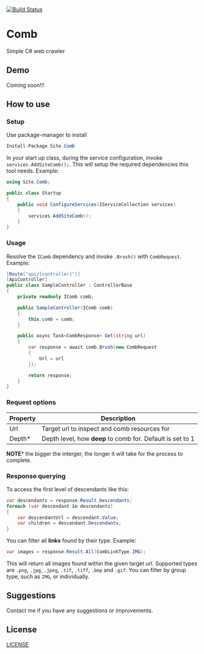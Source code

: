 [![Build Status](https://dev.azure.com/lino-playroom/Comb/_apis/build/status/adelinosousa.comb?branchName=master)](https://dev.azure.com/lino-playroom/Comb/_build/latest?definitionId=1&branchName=master)

# Comb
Simple C# web crawler

## Demo
Coming soon!!!

## How to use

### Setup

Use package-manager to install
```csharp
Install-Package Site.Comb
```
In your start up class, during the service configuration, invoke `services.AddSiteComb();`. This will setup the required dependencies this tool needs. Example:
```csharp
using Site.Comb;

public class Startup
{
    public void ConfigureServices(IServiceCollection services)
    {
        services.AddSiteComb();
    }
}
```

### Usage

Resolve the `IComb` dependency and invoke `.Brush()` with `CombRequest`. Example:
```csharp
[Route("api/[controller]")]
[ApiController]
public class SampleController : ControllerBase
{
    private readonly IComb comb;

    public SampleController(IComb comb)
    {
        this.comb = comb;
    }

    public async Task<CombResponse> Get(string url)
    {
        var response = await comb.Brush(new CombRequest
        {
            Url = url
        });

        return response;
    }
}
```

### Request options

| Property | Description |
|----------|-------------|
| Url      | Target url to inspect and comb resources for |
| Depth*   | Depth level, how **deep** to comb for. Default is set to 1 |

**NOTE*** the bigger the interger, the longer it will take for the process to complete.

### Response querying

To access the first level of descendants like this:
```csharp
var descendants = response.Result.Descendants;
foreach (var descendant in descendants)
{
    var descendantUrl = descendant.Value;
    var children = descendant.Descendants;
}
```

You can filter all **links** found by their type. Example:
```csharp
var images = response.Result.All(CombLinkType.IMG);
```
This will return all images found within the given target url. Supported types are `.png`, `.jpg`, `.jpeg`, `.tif`, `.tiff`, `.bmp` and `.gif`. You can filter by group type, such as `IMG`, or individually.

## Suggestions
Contact me if you have any suggestions or improvements.

## License
[LICENSE](LICENSE.md)
